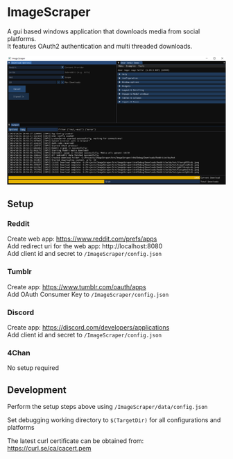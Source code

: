 # ImageScraper

  

A gui based windows application that downloads media from social platforms.  
It features OAuth2 authentication and multi threaded downloads.  

![Screenshot](/ImageScraper/data/screenshot.png?raw=true)  

## Setup

  

### Reddit

  

Create web app: https://www.reddit.com/prefs/apps  
Add redirect uri for the web app: http://localhost:8080  
Add client id and secret to `/ImageScraper/config.json`  


### Tumblr

  

Create app: https://www.tumblr.com/oauth/apps  
Add OAuth Consumer Key to `/ImageScraper/config.json`  


### Discord

  

Create app: https://discord.com/developers/applications  
Add client id and secret to `/ImageScraper/config.json`  


### 4Chan

  

No setup required  


## Development

  

Perform the setup steps above using `/ImageScraper/data/config.json`  

Set debugging working directory to `$(TargetDir)` for all configurations and platforms  

  

The latest curl certificate can be obtained from:  
https://curl.se/ca/cacert.pem  